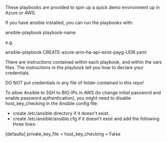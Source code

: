  These playbooks are provided to spin up a quick demo environment up in Azure or AWS.

 If you have ansible installed, you can run the playbooks with: 
 
   ansible-playbook playbook-name

 e.g. 

   ansible-playbook CREATE-azure-arm-ha-api-exist-payg-UDR.yaml


There are instructions contained within each playbook, and within the vars files.  The instructions in the playbook tell you how to declare your credentials.

DO NOT put credentials in any file of folder contained in this repo!


To allow Ansible to SSH to BIG-IPs in AWS (to change initial password and enable password authentication), you might need to disable host_key_checking in the Ansible config file:

 - create /etc/ansible directory if it doesn't exist.
 - create /etc/ansible/ansible.cfg if it doesn't exist and add the following three lines:

  [defaults]
  private_key_file = 
  host_key_checking = False

